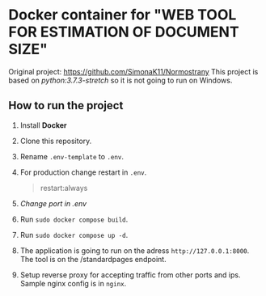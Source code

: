 # Docker container for "WEB TOOL FOR ESTIMATION OF DOCUMENT SIZE"
Original project: https://github.com/SimonaK11/Normostrany
This project is based on *python:3.7.3-stretch* so it is not going to run on Windows.
## How to run the project
1. Install **Docker** 
2. Clone this repository.
3. Rename `.env-template` to `.env`. 
4. For production change restart in `.env`.
	>restart:always
	
5. *Change port in .env*
6. Run `sudo docker compose build`.
7. Run `sudo docker compose up -d`.
8. The application is going to run on the adress `http://127.0.0.1:8000`. The tool is on the /standardpages endpoint.
9. Setup reverse proxy for accepting traffic from other ports and ips. Sample nginx config is in `nginx`.